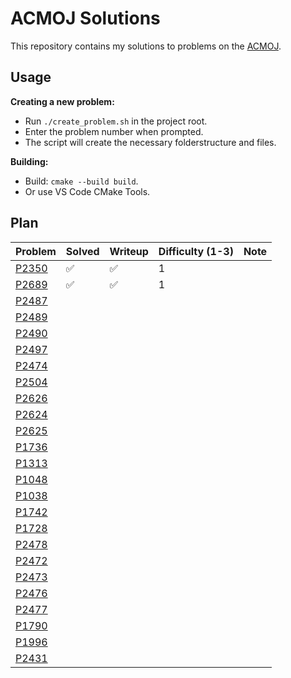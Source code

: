 # ACMOJ Solutions

This repository contains my solutions to problems on the [ACMOJ](https://acm.sjtu.edu.cn/OnlineJudge/).

## Usage
**Creating a new problem:**
-   Run `./create_problem.sh` in the project root.
-   Enter the problem number when prompted.
-   The script will create the necessary folderstructure and files.

**Building:**

- Build: `cmake --build build`.
- Or use VS Code CMake Tools.

## Plan

| Problem | Solved | Writeup | Difficulty (1-3) | Note |
| ------- | ------ | ------- | ---------------- | ---- |
| [P2350](https://acm.sjtu.edu.cn/OnlineJudge/problem/2350) | ✅      | ✅       | 1                |      |
| [P2689](https://acm.sjtu.edu.cn/OnlineJudge/problem/2689) | ✅      | ✅       | 1                |      |
| [P2487](https://acm.sjtu.edu.cn/OnlineJudge/problem/2487) |        |         |                  |      |
| [P2489](https://acm.sjtu.edu.cn/OnlineJudge/problem/2489) |        |         |                  |      |
| [P2490](https://acm.sjtu.edu.cn/OnlineJudge/problem/2490) |        |         |                  |      |
| [P2497](https://acm.sjtu.edu.cn/OnlineJudge/problem/2497) |        |         |                  |      |
| [P2474](https://acm.sjtu.edu.cn/OnlineJudge/problem/2474) |        |         |                  |      |
| [P2504](https://acm.sjtu.edu.cn/OnlineJudge/problem/2504) |        |         |                  |      |
| [P2626](https://acm.sjtu.edu.cn/OnlineJudge/problem/2626) |        |         |                  |      |
| [P2624](https://acm.sjtu.edu.cn/OnlineJudge/problem/2624) |        |         |                  |      |
| [P2625](https://acm.sjtu.edu.cn/OnlineJudge/problem/2625) |        |         |                  |      |
| [P1736](https://acm.sjtu.edu.cn/OnlineJudge/problem/1736) |        |         |                  |      |
| [P1313](https://acm.sjtu.edu.cn/OnlineJudge/problem/1313) |        |         |                  |      |
| [P1048](https://acm.sjtu.edu.cn/OnlineJudge/problem/1048) |        |         |                  |      |
| [P1038](https://acm.sjtu.edu.cn/OnlineJudge/problem/1038) |        |         |                  |      |
| [P1742](https://acm.sjtu.edu.cn/OnlineJudge/problem/1742) |        |         |                  |      |
| [P1728](https://acm.sjtu.edu.cn/OnlineJudge/problem/1728) |        |         |                  |      |
| [P2478](https://acm.sjtu.edu.cn/OnlineJudge/problem/2478) |        |         |                  |      |
| [P2472](https://acm.sjtu.edu.cn/OnlineJudge/problem/2472) |        |         |                  |      |
| [P2473](https://acm.sjtu.edu.cn/OnlineJudge/problem/2473) |        |         |                  |      |
| [P2476](https://acm.sjtu.edu.cn/OnlineJudge/problem/2476) |        |         |                  |      |
| [P2477](https://acm.sjtu.edu.cn/OnlineJudge/problem/2477) |        |         |                  |      |
| [P1790](https://acm.sjtu.edu.cn/OnlineJudge/problem/1790) |        |         |                  |      |
| [P1996](https://acm.sjtu.edu.cn/OnlineJudge/problem/1996) |        |         |                  |      |
| [P2431](https://acm.sjtu.edu.cn/OnlineJudge/problem/2431) |        |         |                  |      |

